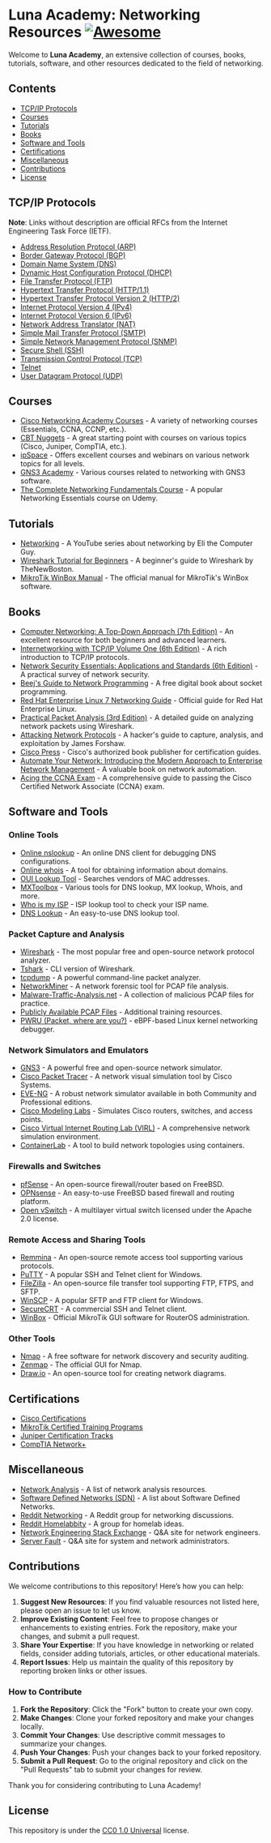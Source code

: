 # Luna Academy: Networking Resources [![Awesome](https://awesome.re/badge.svg)](https://awesome.re)

Welcome to **Luna Academy**, an extensive collection of courses, books, tutorials, software, and other resources dedicated to the field of networking.

## Contents

- [TCP/IP Protocols](#tcpip-protocols)
- [Courses](#courses)
- [Tutorials](#tutorials)
- [Books](#books)
- [Software and Tools](#software-and-tools)
- [Certifications](#certifications)
- [Miscellaneous](#miscellaneous)
- [Contributions](#contributions)
- [License](#license)

## TCP/IP Protocols

**Note**: Links without description are official RFCs from the Internet Engineering Task Force (IETF).

- [Address Resolution Protocol (ARP)](https://datatracker.ietf.org/doc/rfc826/)
- [Border Gateway Protocol (BGP)](https://datatracker.ietf.org/doc/rfc4271/)
- [Domain Name System (DNS)](https://datatracker.ietf.org/doc/rfc1035/)
- [Dynamic Host Configuration Protocol (DHCP)](https://datatracker.ietf.org/doc/rfc2131/)
- [File Transfer Protocol (FTP)](https://datatracker.ietf.org/doc/rfc959/)
- [Hypertext Transfer Protocol (HTTP/1.1)](https://datatracker.ietf.org/doc/rfc2616/)
- [Hypertext Transfer Protocol Version 2 (HTTP/2)](https://datatracker.ietf.org/doc/rfc7540/)
- [Internet Protocol Version 4 (IPv4)](https://tools.ietf.org/html/rfc791/)
- [Internet Protocol Version 6 (IPv6)](https://datatracker.ietf.org/doc/rfc2460/)
- [Network Address Translator (NAT)](https://datatracker.ietf.org/doc/rfc1631/)
- [Simple Mail Transfer Protocol (SMTP)](https://datatracker.ietf.org/doc/rfc5321/)
- [Simple Network Management Protocol (SNMP)](https://datatracker.ietf.org/doc/rfc1157/)
- [Secure Shell (SSH)](https://datatracker.ietf.org/doc/rfc4251/)
- [Transmission Control Protocol (TCP)](https://datatracker.ietf.org/doc/rfc793/)
- [Telnet](https://datatracker.ietf.org/doc/rfc854/)
- [User Datagram Protocol (UDP)](https://datatracker.ietf.org/doc/rfc768/)

## Courses

- [Cisco Networking Academy Courses](https://www.netacad.com/courses/networking) - A variety of networking courses (Essentials, CCNA, CCNP, etc.).
- [CBT Nuggets](https://www.cbtnuggets.com/) - A great starting point with courses on various topics (Cisco, Juniper, CompTIA, etc.).
- [ipSpace](https://www.ipspace.net/) - Offers excellent courses and webinars on various network topics for all levels.
- [GNS3 Academy](https://academy.gns3.com/) - Various courses related to networking with GNS3 software.
- [The Complete Networking Fundamentals Course](https://www.udemy.com/complete-networking-fundamentals-course-ccna-start/) - A popular Networking Essentials course on Udemy.

## Tutorials

- [Networking](https://www.youtube.com/watch?v=rL8RSFQG8do&list=PLF360ED1082F6F2A5) - A YouTube series about networking by Eli the Computer Guy.
- [Wireshark Tutorial for Beginners](https://www.youtube.com/watch?v=flDzURAm8wQ&list=PL6gx4Cwl9DGBI2ZFuyZOl5Q7sptR7PwYN) - A beginner's guide to Wireshark by TheNewBoston.
- [MikroTik WinBox Manual](https://wiki.mikrotik.com/wiki/Manual:Winbox) - The official manual for MikroTik's WinBox software.

## Books

- [Computer Networking: A Top-Down Approach (7th Edition)](https://www.amazon.com/Computer-Networking-Top-Down-Approach-7th/dp/0133594149) - An excellent resource for both beginners and advanced learners.
- [Internetworking with TCP/IP Volume One (6th Edition)](https://www.amazon.com/Internetworking-TCP-IP-One-6th/dp/013608530X) - A rich introduction to TCP/IP protocols.
- [Network Security Essentials: Applications and Standards (6th Edition)](https://www.amazon.com/Network-Security-Essentials-Applications-Standards/dp/013452733X/) - A practical survey of network security.
- [Beej's Guide to Network Programming](https://beej.us/guide/bgnet/) - A free digital book about socket programming.
- [Red Hat Enterprise Linux 7 Networking Guide](https://access.redhat.com/documentation/en-us/red_hat_enterprise_linux/7/pdf/networking_guide/Red_Hat_Enterprise_Linux-7-Networking_Guide-en-US.pdf) - Official guide for Red Hat Enterprise Linux.
- [Practical Packet Analysis (3rd Edition)](https://nostarch.com/packetanalysis3) - A detailed guide on analyzing network packets using Wireshark.
- [Attacking Network Protocols](https://nostarch.com/networkprotocols) - A hacker's guide to capture, analysis, and exploitation by James Forshaw.
- [Cisco Press](https://www.ciscopress.com/) - Cisco's authorized book publisher for certification guides.
- [Automate Your Network: Introducing the Modern Approach to Enterprise Network Management](https://www.amazon.com/Automate-Your-Network-Introducing-Enterprise/dp/1799237885) - A valuable book on network automation.
- [Acing the CCNA Exam](https://www.manning.com/books/acing-the-ccna-exam) - A comprehensive guide to passing the Cisco Certified Network Associate (CCNA) exam.

## Software and Tools

### Online Tools

- [Online nslookup](https://www.nslookup.io) - An online DNS client for debugging DNS configurations.
- [Online whois](https://whois.domaintools.com/) - A tool for obtaining information about domains.
- [OUI Lookup Tool](https://www.wireshark.org/tools/oui-lookup.html) - Searches vendors of MAC addresses.
- [MXToolbox](https://mxtoolbox.com/) - Various tools for DNS lookup, MX lookup, Whois, and more.
- [Who is my ISP](https://whois-myisp.com/) - ISP lookup tool to check your ISP name.
- [DNS Lookup](https://dnslookup.pro/) - An easy-to-use DNS lookup tool.

### Packet Capture and Analysis

- [Wireshark](https://www.wireshark.org/) - The most popular free and open-source network protocol analyzer.
- [Tshark](https://tshark.dev/) - CLI version of Wireshark.
- [tcpdump](http://www.tcpdump.org/) - A powerful command-line packet analyzer.
- [NetworkMiner](https://www.netresec.com/?page=NetworkMiner) - A network forensic tool for PCAP file analysis.
- [Malware-Traffic-Analysis.net](https://malware-traffic-analysis.net/) - A collection of malicious PCAP files for practice.
- [Publicly Available PCAP Files](https://www.netresec.com/?page=PcapFiles) - Additional training resources.
- [PWRU (Packet, where are you?)](https://github.com/cilium/pwru) - eBPF-based Linux kernel networking debugger.

### Network Simulators and Emulators

- [GNS3](https://gns3.com/) - A powerful free and open-source network simulator.
- [Cisco Packet Tracer](https://www.netacad.com/courses/packet-tracer) - A network visual simulation tool by Cisco Systems.
- [EVE-NG](https://www.eve-ng.net/) - A robust network simulator available in both Community and Professional editions.
- [Cisco Modeling Labs](https://www.cisco.com/c/en/us/products/cloud-systems-management/modeling-labs/index.html) - Simulates Cisco routers, switches, and access points.
- [Cisco Virtual Internet Routing Lab (VIRL)](https://learningnetwork.cisco.com/s/virl) - A comprehensive network simulation environment.
- [ContainerLab](https://containerlab.dev/) - A tool to build network topologies using containers.

### Firewalls and Switches

- [pfSense](https://www.pfsense.org/) - An open-source firewall/router based on FreeBSD.
- [OPNsense](https://opnsense.org/) - An easy-to-use FreeBSD based firewall and routing platform.
- [Open vSwitch](https://www.openvswitch.org/) - A multilayer virtual switch licensed under the Apache 2.0 license.

### Remote Access and Sharing Tools

- [Remmina](https://remmina.org/) - An open-source remote access tool supporting various protocols.
- [PuTTY](https://www.putty.org/) - A popular SSH and Telnet client for Windows.
- [FileZilla](https://filezilla-project.org/) - An open-source file transfer tool supporting FTP, FTPS, and SFTP.
- [WinSCP](https://winscp.net/eng/index.php) - A popular SFTP and FTP client for Windows.
- [SecureCRT](https://www.vandyke.com/products/securecrt/) - A commercial SSH and Telnet client.
- [WinBox](https://mikrotik.com/download) - Official MikroTik GUI software for RouterOS administration.

### Other Tools

- [Nmap](https://nmap.org/) - A free software for network discovery and security auditing.
- [Zenmap](https://nmap.org/zenmap/) - The official GUI for Nmap.
- [Draw.io](https://github.com/jgraph/drawio-desktop) - An open-source tool for creating network diagrams.

## Certifications

- [Cisco Certifications](https://www.cisco.com/c/en/us/training-events/training-certifications/certifications.html)
- [MikroTik Certified Training Programs](https://mikrotik.com/training/about)
- [Juniper Certification Tracks](https://www.juniper.net/us/en/training/certification/certification-tracks/)
- [CompTIA Network+](https://certification.comptia.org/certifications/network)

## Miscellaneous

- [Network Analysis](https://github.com/briatte/awesome-network-analysis) - A list of network analysis resources.
- [Software Defined Networks (SDN)](https://github.com/sdnds-tw/awesome-sdn) - A list about Software Defined Networks.
- [Reddit Networking](https://www.reddit.com/r/networking/) - A Reddit group for networking discussions.
- [Reddit Homelabbity](https://www.reddit.com/r/homelab/wiki/introduction/) - A group for homelab ideas.
- [Network Engineering Stack Exchange](https://networkengineering.stackexchange.com/) - Q&A site for network engineers.
- [Server Fault](https://serverfault.com/) - Q&A site for system and network administrators.

## Contributions

We welcome contributions to this repository! Here’s how you can help:

1. **Suggest New Resources**: If you find valuable resources not listed here, please open an issue to let us know.
2. **Improve Existing Content**: Feel free to propose changes or enhancements to existing entries. Fork the repository, make your changes, and submit a pull request.
3. **Share Your Expertise**: If you have knowledge in networking or related fields, consider adding tutorials, articles, or other educational materials.
4. **Report Issues**: Help us maintain the quality of this repository by reporting broken links or other issues.

### How to Contribute

1. **Fork the Repository**: Click the "Fork" button to create your own copy.
2. **Make Changes**: Clone your forked repository and make your changes locally.
3. **Commit Your Changes**: Use descriptive commit messages to summarize your changes.
4. **Push Your Changes**: Push your changes back to your forked repository.
5. **Submit a Pull Request**: Go to the original repository and click on the "Pull Requests" tab to submit your changes for review.

Thank you for considering contributing to Luna Academy!

## License

This repository is under the [CC0 1.0 Universal](https://creativecommons.org/publicdomain/zero/1.0/) license.
